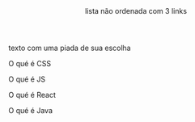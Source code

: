 <!--Criação de elementos e estilo-->
 <div>
 <header>
 lista não ordenada com 3
links
 </header>
 <main>
 texto com uma piada de sua
escolha
 </main>

 <div>
 <section>
 <p>O qué é CSS</p>
 </section>
 <section>
 <p>O qué é JS</p>
 </section>
<section>
 <p>O qué é
React</p>
 </section>
 <section>
 <p>O qué é Java</p>
 </section>
 </div>
 </div>